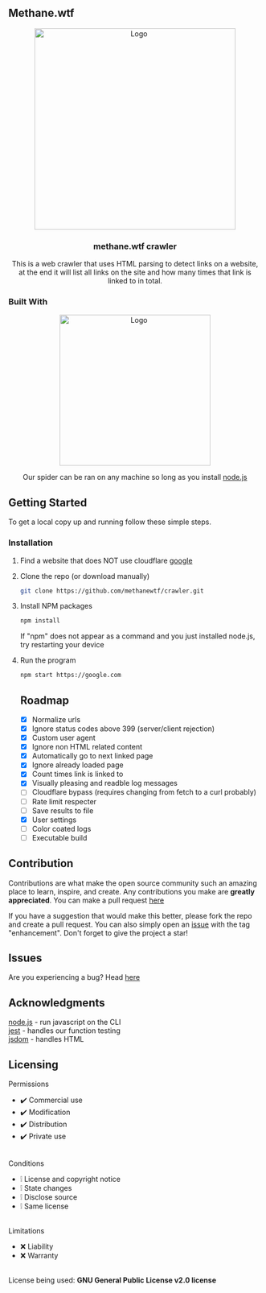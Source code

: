 ## Methane.wtf 
<div align="center">
    <img src="https://raw.githubusercontent.com/methanewtf/crawler/main/skull.png" alt="Logo" width="400" height="400">
  </a>
  <h3 align="center">methane.wtf crawler</h3>
  <p align="center">
    This is a web crawler that uses HTML parsing to detect links on a website, at the end it will list all links on the site and how many times that link is linked to in total. 
  </p>
</div>

### Built With
<div align="center">
    <img src="https://upload.wikimedia.org/wikipedia/commons/thumb/d/d9/Node.js_logo.svg/2560px-Node.js_logo.svg.png" alt="Logo" width="300" height="300">
</a>
    <p align="center">        
        Our spider can be ran on any machine so long as you install <a href="https://nodejs.org/en/download/current">node.js</a>
    </p>
</div>

## Getting Started
To get a local copy up and running follow these simple steps.

### Installation
1. Find a website that does NOT use cloudflare [google](https://google.com)
2. Clone the repo (or download manually)
   ```sh
   git clone https://github.com/methanewtf/crawler.git
   ```
3. Install NPM packages
   ```sh
   npm install
   ```
   If "npm" does not appear as a command and you just installed node.js, try restarting your device
4. Run the program
   ```sh
   npm start https://google.com
   ```

   ## Roadmap
   - [x] Normalize urls
   - [x] Ignore status codes above 399 (server/client rejection)
   - [x] Custom user agent
   - [x] Ignore non HTML related content
   - [x] Automatically go to next linked page
   - [x] Ignore already loaded page
   - [x] Count times link is linked to
   - [x] Visually pleasing and readble log messages
   - [ ] Cloudflare bypass (requires changing from fetch to a curl probably)
   - [ ] Rate limit respecter
   - [ ] Save results to file
   - [x] User settings
   - [ ] Color coated logs
   - [ ] Executable build

## Contribution
Contributions are what make the open source community such an amazing place to learn, inspire, and create. Any contributions you make are **greatly appreciated**. You can make a pull request [here](https://github.com/methanewtf/crawler/pulls)

If you have a suggestion that would make this better, please fork the repo and create a pull request. You can also simply open an [issue](https://github.com/methanewtf/crawler/issues) with the tag "enhancement".
Don't forget to give the project a star!

## Issues
Are you experiencing a bug? Head [here](https://github.com/methanewtf/crawler/issues)

## Acknowledgments
<div>
    <a href="https://nodejs.org/en/download/current">node.js</a> - run javascript on the CLI
    <br>
    <a href="https://www.npmjs.com/package/jest">jest</a> - handles our function testing
    <br>
    <a href="https://www.npmjs.com/package/jsdom">jsdom</a> - handles HTML
</div>

## Licensing 
Permissions
* ✔️ Commercial use
* ✔️ Modification
* ✔️ Distribution
* ✔️ Private use
<br></br>

Conditions
* ❕ License and copyright notice
* ❕ State changes
* ❕ Disclose source
* ❕ Same license
<br></br>

Limitations
* ❌ Liability
* ❌ Warranty
<br></br>

License being used: **GNU General Public License v2.0 license**
